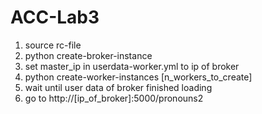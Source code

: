 # ACC-Lab3

1. source rc-file
2. python create-broker-instance
3. set master_ip in userdata-worker.yml to ip of broker
4. python create-worker-instances [n_workers_to_create]
5. wait until user data of broker finished loading
6. go to http://[ip_of_broker]:5000/pronouns2
